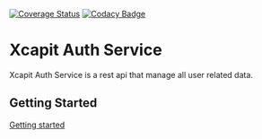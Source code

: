 [![Coverage Status](https://coveralls.io/repos/gitlab/xcapit-foss/api-app/badge.svg?branch=HEAD)](https://coveralls.io/gitlab/xcapit-foss/api-app?branch=HEAD)
[![Codacy Badge](https://app.codacy.com/project/badge/Grade/0fa5ce637a384f37b41136d82022f3f6)](https://www.codacy.com/gl/xcapit-foss/api-app/dashboard?utm_source=gitlab.com&amp;utm_medium=referral&amp;utm_content=xcapit-foss/api-app&amp;utm_campaign=Badge_Grade)
# Xcapit Auth Service

Xcapit Auth Service is a rest api that manage all user related data. 

## Getting Started

[Getting started](https://xcapit-foss.gitlab.io/documentation/docs/app-service/getting_started)
